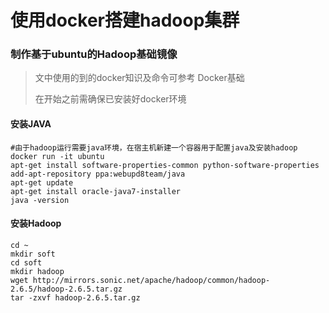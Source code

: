 # 使用docker搭建hadoop集群

### 制作基于ubuntu的Hadoop基础镜像

> 文中使用的到的docker知识及命令可参考 Docker基础
> 
> 在开始之前需确保已安装好docker环境

#### 安装JAVA

```
#由于hadoop运行需要java环境，在宿主机新建一个容器用于配置java及安装hadoop
docker run -it ubuntu
apt-get install software-properties-common python-software-properties 
add-apt-repository ppa:webupd8team/java
apt-get update 
apt-get install oracle-java7-installer 
java -version
```

#### 安装Hadoop

```
cd ~
mkdir soft
cd soft
mkdir hadoop
wget http://mirrors.sonic.net/apache/hadoop/common/hadoop-2.6.5/hadoop-2.6.5.tar.gz
tar -zxvf hadoop-2.6.5.tar.gz
```







